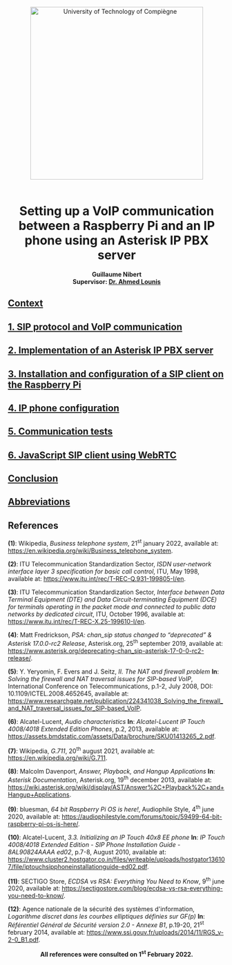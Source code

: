 <div align="center">
<br>
<img src="https://www.utc.fr/wp-content/uploads/sites/28/2019/05/SU-UTC18-70.svg" alt="University of Technology of Compiègne" width="400">
<br>
<br>

# Setting up a VoIP communication between a Raspberry Pi and an IP phone using an Asterisk IP PBX server

**Guillaume Nibert  
Supervisor: [Dr. Ahmed Lounis](https://www.hds.utc.fr/~lounisah/dokuwiki/)**

</div>

## [Context](README.md)

## [1. SIP protocol and VoIP communication](1_sip_voip.md)

## [2. Implementation of an Asterisk IP PBX server](2_ipbx_asterisk.md)

## [3. Installation and configuration of a SIP client on the Raspberry Pi](3_install_client_sip_rpi)

## [4. IP phone configuration](4_config_alcatel.md)

## [5. Communication tests](5_tests_com_sip.md)

## [6. JavaScript SIP client using WebRTC](6_sip_webrtc.md)

## [Conclusion](Conclusion.md)


## [Abbreviations](Abbreviations.md)

## References

<p><a name="wikipedia_pabx"></a><strong>(1)</strong>: Wikipedia, <em>Business telephone system</em>, 21<sup>st</sup> january 2022, available at: <a href="https://en.wikipedia.org/wiki/Business_telephone_system" hreflang="en" target="_blank">https://en.wikipedia.org/wiki/Business_telephone_system</a>.</p>
<p><a name="q931"></a><strong>(2)</strong>: 
ITU Telecommunication Standardization Sector, <em>ISDN user-network interface layer 3 specification for basic call control</em>, ITU, May 1998, available at: <a href="https://www.itu.int/rec/T-REC-Q.931-199805-I/en" hreflang="en" target="_blank">https://www.itu.int/rec/T-REC-Q.931-199805-I/en</a>.</p>
<p><a name="x253"></a><strong>(3)</strong>: ITU Telecommunication Standardization Sector, <em>Interface between Data Terminal Equipment (DTE) and Data Circuit-terminating Equipment (DCE) for terminals operating in the packet mode and connected to public data networks by dedicated circuit</em>, ITU, October 1996, available at: <a href="https://www.itu.int/rec/T-REC-X.25-199610-I/en" hreflang="en" target="_blank">https://www.itu.int/rec/T-REC-X.25-199610-I/en</a>.</p>
<p><a name="sip_deprecie"></a><strong>(4)</strong>: Matt Fredrickson, <em>PSA: chan_sip status changed to “deprecated” &amp; Asterisk 17.0.0-rc2 Release</em>, Asterisk.org, 25<sup>th</sup> september 2019, available at: <a href="https://www.asterisk.org/deprecating-chan_sip-asterisk-17-0-0-rc2-release/" hreflang="en" target="_blank">https://www.asterisk.org/deprecating-chan_sip-asterisk-17-0-0-rc2-release/</a>.</p>
<p><a name="problematique_traversee_nat"></a><strong>(5)</strong>: Y. Yeryomin, F. Evers and J. Seitz, <em>II. The NAT and firewall problem</em> <strong>In</strong>: <em>Solving the firewall and NAT traversal issues for SIP-based VoIP</em>, International Conference on Telecommunications, p.1-2, July 2008, DOI: 10.1109/ICTEL.2008.4652645, available at: <a href="https://www.researchgate.net/publication/224341038_Solving_the_firewall_and_NAT_traversal_issues_for_SIP-based_VoIP" hreflang="en" target="_blank">https://www.researchgate.net/publication/224341038_Solving_the_firewall_and_NAT_traversal_issues_for_SIP-based_VoIP</a>.</p>
<p><a name="alaw_ulaw_alcatel"></a><strong>(6)</strong>: Alcatel-Lucent, <em>Audio characteristics</em> <strong>In</strong>: <em>Alcatel-Lucent IP Touch 4008/4018 Extended Edition Phones</em>, p.2, 2013, available at: <a href="https://assets.bmdstatic.com/assets/Data/brochure/SKU01413265_2.pdf" hreflang="en" target="_blank">https://assets.bmdstatic.com/assets/Data/brochure/SKU01413265_2.pdf</a>.</p>
<p><a name="alaw_ulaw_geo"></a><strong>(7)</strong>: Wikipedia, <em>G.711</em>, 20<sup>th</sup> august 2021, available at: <a href="https://en.wikipedia.org/wiki/G.711" hreflang="en" target="_blank">https://en.wikipedia.org/wiki/G.711</a>.</p>
<p><a name="extensions_conf"></a><strong>(8)</strong>: Malcolm Davenport, <em>Answer, Playback, and Hangup Applications</em> <strong>In</strong>: <em>Asterisk Documentation</em>, Asterisk.org, 19<sup>th</sup> december 2013, available at: <a href="https://wiki.asterisk.org/wiki/display/AST/Answer%2C+Playback%2C+and+Hangup+Applications" hreflang="en" target="_blank">https://wiki.asterisk.org/wiki/display/AST/Answer%2C+Playback%2C+and+Hangup+Applications</a>.</p>
<p><a name="rpi_benchmark"></a><strong>(9)</strong>: bluesman, <em>64 bit Raspberry Pi OS is here!</em>, Audiophile Style, 4<sup>th</sup> june 2020, available at: <a href="https://audiophilestyle.com/forums/topic/59499-64-bit-raspberry-pi-os-is-here/" hreflang="en" target="_blank">https://audiophilestyle.com/forums/topic/59499-64-bit-raspberry-pi-os-is-here/</a>.</p>
<p><a name="alcatel_conf"></a><strong>(10)</strong>: Alcatel-Lucent, <em>3.3. Initializing an IP Touch 40x8 EE phone</em> <strong>In</strong>: <em>IP Touch 4008/4018 Extended Edition - SIP Phone Installation Guide - 8AL90824AAAA ed02</em>, p.7-8, August 2010, available at: <a href="https://www.cluster2.hostgator.co.in/files/writeable/uploads/hostgator136107/file/iptouchsipphoneinstallationguide-ed02.pdf" hreflang="en" target="_blank">https://www.cluster2.hostgator.co.in/files/writeable/uploads/hostgator136107/file/iptouchsipphoneinstallationguide-ed02.pdf</a>.</p>
<p><a name="ecdsa"></a><strong>(11)</strong>: SECTIGO Store, <em>ECDSA vs RSA: Everything You Need to Know</em>, 9<sup>th</sup> june 2020, available at: <a href="https://sectigostore.com/blog/ecdsa-vs-rsa-everything-you-need-to-know/" hreflang="en" target="_blank">https://sectigostore.com/blog/ecdsa-vs-rsa-everything-you-need-to-know/</a>.</p>
<p><a name="ecdsa_anssi"></a><strong>(12)</strong>: Agence nationale de la sécurité des systèmes d'information, <em>Logarithme discret dans les courbes elliptiques définies sur GF(p)</em> <strong>In</strong>: <em>Référentiel Général de Sécurité version 2.0 - Annexe B1</em>, p.19-20, 21<sup>st</sup> february 2014, available at: <a href="https://www.ssi.gouv.fr/uploads/2014/11/RGS_v-2-0_B1.pdf" hreflang="fr" target="_blank">https://www.ssi.gouv.fr/uploads/2014/11/RGS_v-2-0_B1.pdf</a>.</p>

<p style="text-align: center;">
    <b>All references were consulted on 1<sup>st</sup> February 2022.</b>
</p>
